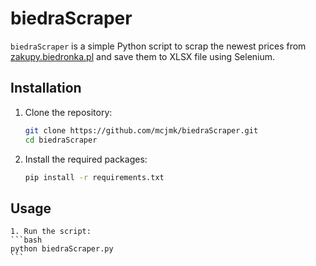 # biedraScraper 
`biedraScraper` is a simple Python script to scrap the newest prices from [zakupy.biedronka.pl](https://zakupy.biedronka.pl) and save them to XLSX file using Selenium.




## Installation
1. Clone the repository:
    ```bash
    git clone https://github.com/mcjmk/biedraScraper.git
    cd biedraScraper
    ```
2. Install the required packages:
    ```bash
    pip install -r requirements.txt
    ```

## Usage 
    1. Run the script:
    ```bash
    python biedraScraper.py
    ```
    